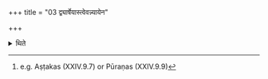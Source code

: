 +++
title = "03 द्व्यार्षेयास्त्वेवन्न्यायेन"

+++

<details><summary>थिते</summary>

3. (The other families)[^1] having two R̥ṣis (can also have three R̥ṣis) in this manner.  

[^1]: e.g. Aṣṭakas (XXIV.9.7) or Pūraṇas (XXIV.9.9)  
</details>
